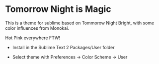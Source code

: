 Tomorrow Night is Magic
=======================
This is a theme for sublime based on Tommorow Night Bright, with some color influences from Monokai.

Hot Pink everywhere FTW!

* Install in  the Sublime Text 2 Packages/User folder

* Select theme with Preferences -> Color Scheme -> User